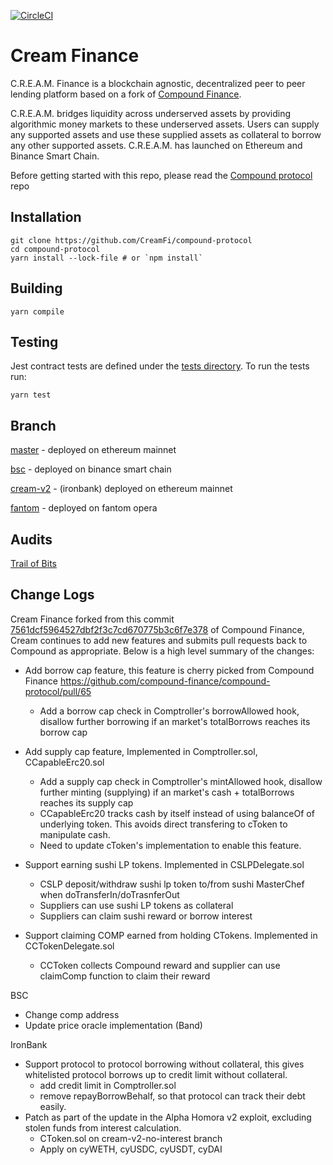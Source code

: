 [![CircleCI](https://circleci.com/gh/CreamFi/compound-protocol.svg?style=svg)](https://circleci.com/gh/CreamFi/compound-protocol)

Cream Finance
=================
C.R.E.A.M. Finance is a blockchain agnostic, decentralized peer to peer lending platform based on a fork of [Compound Finance](https://compound.finance).

C.R.E.A.M. bridges liquidity across underserved assets by providing algorithmic money markets to these underserved assets. Users can supply any supported assets and use these supplied assets as collateral to borrow any other supported assets. C.R.E.A.M. has launched on Ethereum and Binance Smart Chain.

Before getting started with this repo, please read the [Compound protocol](https://github.com/compound-finance/compound-protocol) repo

Installation
------------

    git clone https://github.com/CreamFi/compound-protocol
    cd compound-protocol
    yarn install --lock-file # or `npm install`

Building
------
    yarn compile

Testing
-------
Jest contract tests are defined under the [tests directory](https://github.com/compound-finance/compound-protocol/tree/master/tests). To run the tests run:

    yarn test

Branch
------
[master](https://github.com/CreamFi/compound-protocol/tree/master) - deployed on ethereum mainnet

[bsc](https://github.com/CreamFi/compound-protocol/tree/bsc) - deployed on binance smart chain

[cream-v2](https://github.com/CreamFi/compound-protocol/tree/cream-v2) - (ironbank) deployed on ethereum mainnet

[fantom](https://github.com/CreamFi/compound-protocol/tree/fantom) - deployed on fantom opera

Audits
-------
[Trail of Bits](https://github.com/CreamFi/compound-protocol/blob/master/audits/trailofbits-CREAMSummary.pdf)

Change Logs
-----------
Cream Finance forked from this commit [7561dcf5964527dbf2f3c7cd670775b3c6f7e378](https://github.com/compound-finance/compound-protocol/commits/7561dcf5964527dbf2f3c7cd670775b3c6f7e378) of Compound Finance,
Cream continues to add new features and submits pull requests back to Compound as appropriate. Below is a high level summary of the changes:

- Add borrow cap feature, this feature is cherry picked from Compound Finance https://github.com/compound-finance/compound-protocol/pull/65
  * Add a borrow cap check in Comptroller's borrowAllowed hook, disallow further borrowing if an market's totalBorrows reaches its borrow cap

- Add supply cap feature, Implemented in Comptroller.sol, CCapableErc20.sol
  * Add a supply cap check in Comptroller's mintAllowed hook, disallow further minting (supplying) if an market's cash + totalBorrows reaches its supply cap
  * CCapableErc20 tracks cash by itself instead of using balanceOf of underlying token. This avoids direct transfering to cToken to manipulate cash.
  * Need to update cToken's implementation to enable this feature.

- Support earning sushi LP tokens. Implemented in CSLPDelegate.sol
  * CSLP deposit/withdraw sushi lp token to/from sushi MasterChef when doTransferIn/doTrasnferOut
  * Suppliers can use sushi LP tokens as collateral
  * Suppliers can claim sushi reward or borrow interest

- Support claiming COMP earned from holding CTokens. Implemented in CCTokenDelegate.sol
  * CCToken collects Compound reward and supplier can use claimComp function to claim their reward

BSC
- Change comp address
- Update price oracle implementation (Band)

IronBank
- Support protocol to protocol borrowing without collateral, this gives whitelisted protocol borrows up to credit limit without collateral.
   * add credit limit in Comptroller.sol
   * remove repayBorrowBehalf, so that protocol can track their debt easily.
- Patch as part of the update in the Alpha Homora v2 exploit, excluding stolen funds from interest calculation.
  * CToken.sol on cream-v2-no-interest branch
  * Apply on cyWETH, cyUSDC, cyUSDT, cyDAI
